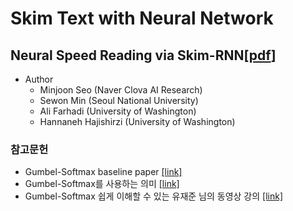 # Skim Text with Neural Network

## Neural Speed Reading via Skim-RNN[[pdf](https://arxiv.org/abs/1711.02085)]


* Author
  * Minjoon Seo (Naver Clova AI Research)
  * Sewon Min (Seoul National University)
  * Ali Farhadi (University of Washington)
  * Hannaneh Hajishirzi (University of Washington)


### 참고문헌

* Gumbel-Softmax baseline paper [[link]](https://arxiv.org/abs/1611.01144)
* Gumbel-Softmax를 사용하는 의미 [[link]](https://www.facebook.com/groups/TensorFlowKR/permalink/612839115723817/)
* Gumbel-Softmax 쉽게 이해할 수 있는 유재준 님의 동영상 강의 [[link]](https://www.youtube.com/watch?v=ty3SciyoIyk)
  ​


